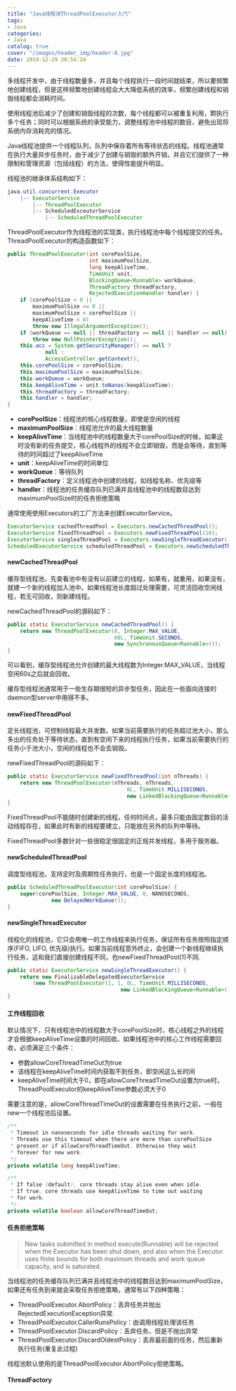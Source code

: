 ```yaml
---
title: "Java线程池ThreadPoolExecutor入门"
tags:
- Java
categories:
- Java
catalog: true
cover: "/images/header_img/header-8.jpg"
date: 2019-12-29 20:54:24
---
```


多线程开发中，由于线程数量多，并且每个线程执行一段时间就结束，所以要频繁地创建线程，但是这样频繁地创建线程会大大降低系统的效率，频繁创建线程和销毁线程都会消耗时间。

使用线程池后减少了创建和销毁线程的次数，每个线程都可以被重复利用，颗执行多个任务；同时可以根据系统的承受能力，调整线程池中线程的数目，避免出现将系统内存消耗完的情况。

Java线程池提供一个线程队列，队列中保存着所有等待状态的线程。线程池通常在执行大量异步任务时，由于减少了创建与销毁的额外开销，并且它们提供了一种限制和管理资源（包括线程）的方法，使得性能提升明显。

线程池的继承体系结构如下：

```java
java.util.concurrent.Executor
	|-- ExecutorService
		|-- ThreadPoolExecutor
		|-- ScheduledExceutorService
			|-- ScheduledThreadPoolExecutor
```

ThreadPoolExecutor作为线程池的实现类，执行线程池中每个线程提交的任务。ThreadPoolExecutor的构造函数如下：

```java
public ThreadPoolExecutor(int corePoolSize,
                          int maximumPoolSize,
                          long keepAliveTime,
                          TimeUnit unit,
                          BlockingQueue<Runnable> workQueue,
                          ThreadFactory threadFactory,
                          RejectedExecutionHandler handler) {
    if (corePoolSize < 0 ||
        maximumPoolSize <= 0 ||
        maximumPoolSize < corePoolSize ||
        keepAliveTime < 0)
        throw new IllegalArgumentException();
    if (workQueue == null || threadFactory == null || handler == null)
        throw new NullPointerException();
    this.acc = System.getSecurityManager() == null ?
            null :
            AccessController.getContext();
    this.corePoolSize = corePoolSize;
    this.maximumPoolSize = maximumPoolSize;
    this.workQueue = workQueue;
    this.keepAliveTime = unit.toNanos(keepAliveTime);
    this.threadFactory = threadFactory;
    this.handler = handler;
}
```

- **corePoolSize**：线程池的核心线程数量，即使是空闲的线程
- **maximumPoolSize**：线程池允许的最大线程数量
- **keepAliveTime**：当线程池中的线程数量大于corePoolSize的时候，如果这时没有新的任务提交，核心线程外的线程不会立即销毁，而是会等待，直到等待的时间超过了keepAliveTime
- **unit**：keepAliveTime的时间单位
- **workQueue**：等待队列
- **threadFactory**：定义线程池中创建的线程，如线程名称、优先级等
- **handler**：线程池的任务缓存队列已满并且线程池中的线程数目达到maximumPoolSize时的任务拒绝策略


通常使用使用Executors的工厂方法来创建ExecutorService。

```java
ExecutorService cachedThreadPool = Executors.newCachedThreadPool();
ExecutorService fixedThreadPool = Executors.newFixedThreadPool(10); 
ExecutorService singleaThreadPool = Executors.newSingleThreadExecutor();
ScheduledExecutorService scheduledThreadPool = Executors.newScheduledThreadPool(5);
```

#### newCachedThreadPool

缓存型线程池，先查看池中有没有以前建立的线程，如果有，就重用，如果没有，就建一个新的线程加入池中。如果线程池长度超过处理需要，可灵活回收空闲线程，若无可回收，则新建线程。

newCachedThreadPool的源码如下：

```java
public static ExecutorService newCachedThreadPool() {
    return new ThreadPoolExecutor(0, Integer.MAX_VALUE,
                                  60L, TimeUnit.SECONDS,
                                  new SynchronousQueue<Runnable>());
}
```

可以看到，缓存型线程池允许创建的最大线程数为Integer.MAX_VALUE，当线程空闲60s之后就会回收。

缓存型线程池通常用于一些生存期很短的异步型任务，因此在一些面向连接的daemon型server中用得不多。

#### newFixedThreadPool

定长线程池，可控制线程最大并发数。如果当前需要执行的任务超过池大小，那么多出的任务处于等待状态，直到有空闲下来的线程执行任务，如果当前需要执行的任务小于池大小，空闲的线程也不会去销毁。

newFixedThreadPool的源码如下：

```java
public static ExecutorService newFixedThreadPool(int nThreads) {
    return new ThreadPoolExecutor(nThreads, nThreads,
                                      0L, TimeUnit.MILLISECONDS,
                                      new LinkedBlockingQueue<Runnable>());
}
```

FixedThreadPool不能随时创建新的线程，任何时间点，最多只能由固定数目的活动线程存在，如果此时有新的线程要建立，只能放在另外的队列中等待。

FixedThreadPool多数针对一些很稳定很固定的正规并发线程，多用于服务器。

#### newScheduledThreadPool

调度型线程池，支持定时及周期性任务执行，也是一个固定长度的线程池。

```java
public ScheduledThreadPoolExecutor(int corePoolSize) {
    super(corePoolSize, Integer.MAX_VALUE, 0, NANOSECONDS,
              new DelayedWorkQueue());
}
```

#### newSingleThreadExecutor

线程化的线程池，它只会用唯一的工作线程来执行任务，保证所有任务按照指定顺序(FIFO, LIFO, 优先级)执行。如果当前线程意外终止，会创建一个新线程继续执行任务，这和我们直接创建线程不同，也newFixedThreadPool(1)不同.

```java
public static ExecutorService newSingleThreadExecutor() {
    return new FinalizableDelegatedExecutorService
        (new ThreadPoolExecutor(1, 1, 0L, TimeUnit.MILLISECONDS,
                                    new LinkedBlockingQueue<Runnable>()));
}
```



#### 工作线程回收

默认情况下，只有线程池中的线程数大于corePoolSize时，核心线程之外的线程才会根据keepAliveTime设置的时间回收。如果线程池中的核心工作线程需要回收，必须满足三个条件：

- 参数allowCoreThreadTimeOut为true
- 该线程在keepAliveTime时间内获取不到任务，即空闲这么长时间
- keepAliveTime时间大于0，即在allowCoreThreadTimeOut设置为true时，ThreadPoolExecutor的keepAliveTime参数必须大于0

需要注意的是，allowCoreThreadTimeOut的设置需要在任务执行之前，一般在new一个线程池后设置。

```java
/**
 * Timeout in nanoseconds for idle threads waiting for work.
 * Threads use this timeout when there are more than corePoolSize
 * present or if allowCoreThreadTimeOut. Otherwise they wait
 * forever for new work.
 */
private volatile long keepAliveTime;

/**
 * If false (default), core threads stay alive even when idle.
 * If true, core threads use keepAliveTime to time out waiting
 * for work.
 */
private volatile boolean allowCoreThreadTimeOut;
```

#### 任务拒绝策略

> New tasks submitted in method execute(Runnable) will be rejected when the Executor has been shut down, and also when the Executor uses finite bounds for both maximum threads and work queue capacity, and is saturated. 

当线程池的任务缓存队列已满并且线程池中的线程数目达到maximumPoolSize，如果还有任务到来就会采取任务拒绝策略，通常有以下四种策略：

- ThreadPoolExecutor.AbortPolicy：丢弃任务并抛出RejectedExecutionException异常.
- ThreadPoolExecutor.CallerRunsPolicy：由调用线程处理该任务
- ThreadPoolExecutor.DiscardPolicy：丢弃任务，但是不抛出异常
- ThreadPoolExecutor.DiscardOldestPolicy：丢弃最前面的任务，然后重新执行任务(重复此过程)

线程池默认使用的是ThreadPoolExecutor.AbortPolicy拒绝策略。

#### ThreadFactory